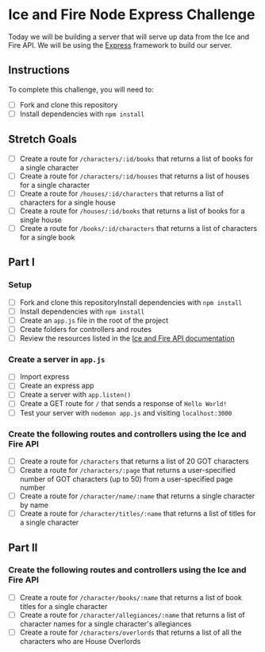 # Ice and Fire Node Express Challenge

Today we will be building a server that will serve up data from the Ice and Fire API. We will be using the [Express](https://expressjs.com/) framework to build our server.

## Instructions

To complete this challenge, you will need to:

- [ ] Fork and clone this repository
- [ ] Install dependencies with `npm install`

## Stretch Goals

- [ ] Create a route for `/characters/:id/books` that returns a list of books for a single character
- [ ] Create a route for `/characters/:id/houses` that returns a list of houses for a single character
- [ ] Create a route for `/houses/:id/characters` that returns a list of characters for a single house
- [ ] Create a route for `/houses/:id/books` that returns a list of books for a single house
- [ ] Create a route for `/books/:id/characters` that returns a list of characters for a single book

## Part I

### Setup

- [ ] Fork and clone this repositoryInstall dependencies with `npm install`
- [ ] Install dependencies with `npm install`
- [ ] Create an `app.js` file in the root of the project
- [ ] Create folders for controllers and routes
- [ ] Review the resources listed in the [Ice and Fire API documentation](https://anapioficeandfire.com/Documentation)

### Create a server in `app.js`

- [ ] Import express
- [ ] Create an express app
- [ ] Create a server with `app.listen()`
- [ ] Create a GET route for `/` that sends a response of `Hello World!`
- [ ] Test your server with `nodemon app.js` and visiting `localhost:3000`

### Create the following routes and controllers using the Ice and Fire API

- [ ] Create a route for `/characters` that returns a list of 20 GOT characters
- [ ] Create a route for `/characters/:page` that returns a user-specified number of GOT characters (up to 50) from a user-specified page number
- [ ] Create a route for `/character/name/:name` that returns a single character by name
- [ ] Create a route for `/character/titles/:name` that returns a list of titles for a single character

## Part II

### Create the following routes and controllers using the Ice and Fire API

- [ ] Create a route for `/character/books/:name` that returns a list of book titles for a single character
- [ ] Create a route for `/character/allegiances/:name` that returns a list of character names for a single character's allegiances
- [ ] Create a route for `/characters/overlords` that returns a list of all the characters who are House Overlords
